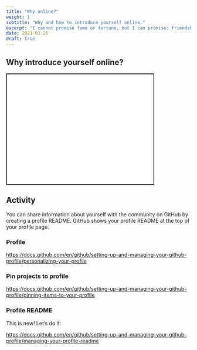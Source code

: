 ```yaml
---
title: "Why online?"
weight: 1
subtitle: "Why and how to introduce yourself online."
excerpt: "I cannot promise fame or fortune, but I can promise: friendship, findability, fun, and function."
date: 2021-01-25
draft: true
---
```


<script src="{{< blogdown/postref >}}index_files/fitvids/fitvids.min.js"></script>

## Why introduce yourself online?

<div class="shareagain" style="min-width:300px;margin:1em auto;">
<iframe src="/slides/01-why-online.html" width="400" height="300" style="border:2px solid currentColor;" loading="lazy" allowfullscreen></iframe>
<script>fitvids('.shareagain', {players: 'iframe'});</script>
</div>

## Activity

You can share information about yourself with the community on GitHub by creating a profile README. GitHub shows your profile README at the top of your profile page.

### Profile

https://docs.github.com/en/github/setting-up-and-managing-your-github-profile/personalizing-your-profile

### Pin projects to profile

https://docs.github.com/en/github/setting-up-and-managing-your-github-profile/pinning-items-to-your-profile

### Profile README

This is new! Let’s do it:

https://docs.github.com/en/github/setting-up-and-managing-your-github-profile/managing-your-profile-readme
